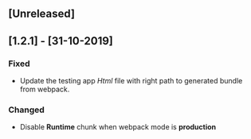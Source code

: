 ## [Unreleased]

## [1.2.1] - [31-10-2019]
### Fixed
- Update the testing app *Html* file with right path to generated bundle from webpack.

### Changed
- Disable **Runtime** chunk when webpack mode is **production**